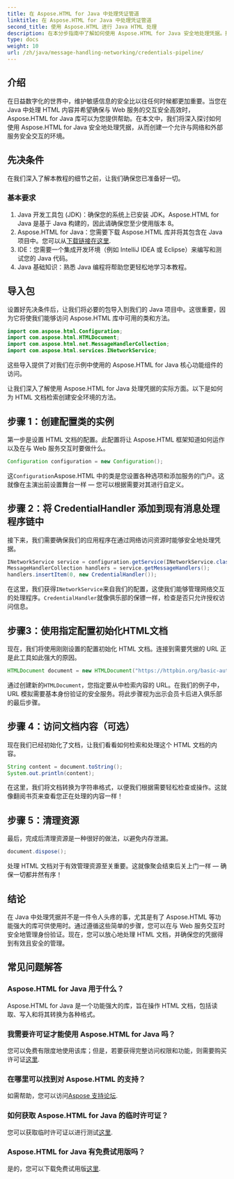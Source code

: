 ```yaml
---
title: 在 Aspose.HTML for Java 中处理凭证管道
linktitle: 在 Aspose.HTML for Java 中处理凭证管道
second_title: 使用 Aspose.HTML 进行 Java HTML 处理
description: 在本分步指南中了解如何使用 Aspose.HTML for Java 安全地处理凭据。探索基本技巧和最佳实践。
type: docs
weight: 10
url: /zh/java/message-handling-networking/credentials-pipeline/
---
```

## 介绍
在日益数字化的世界中，维护敏感信息的安全比以往任何时候都更加重要。当您在 Java 中处理 HTML 内容并希望确保与 Web 服务的交互安全高效时，Aspose.HTML for Java 库可以为您提供帮助。在本文中，我们将深入探讨如何使用 Aspose.HTML for Java 安全地处理凭据，从而创建一个允许与网络和外部服务安全交互的环境。
## 先决条件
在我们深入了解本教程的细节之前，让我们确保您已准备好一切。 
### 基本要求
1. Java 开发工具包 (JDK)：确保您的系统上已安装 JDK。Aspose.HTML for Java 是基于 Java 构建的，因此请确保您至少使用版本 8。
2.  Aspose.HTML for Java：您需要下载 Aspose.HTML 库并将其包含在 Java 项目中。您可以从[下载链接在这里](https://releases.aspose.com/html/java/).
3. IDE：您需要一个集成开发环境（例如 IntelliJ IDEA 或 Eclipse）来编写和测试您的 Java 代码。
4. Java 基础知识：熟悉 Java 编程将帮助您更轻松地学习本教程。
## 导入包
设置好先决条件后，让我们将必要的包导入到我们的 Java 项目中。这很重要，因为它将使我们能够访问 Aspose.HTML 库中可用的类和方法。
```java
import com.aspose.html.Configuration;
import com.aspose.html.HTMLDocument;
import com.aspose.html.net.MessageHandlerCollection;
import com.aspose.html.services.INetworkService;
```
这些导入提供了对我们在示例中使用的 Aspose.HTML for Java 核心功能组件的访问。

让我们深入了解使用 Aspose.HTML for Java 处理凭据的实际方面。以下是如何为 HTML 文档检索创建安全环境的方法。
## 步骤 1：创建配置类的实例
第一步是设置 HTML 文档的配置。此配置将让 Aspose.HTML 框架知道如何运作以及在与 Web 服务交互时要做什么。
```java
Configuration configuration = new Configuration();
```
这`Configuration`Aspose.HTML 中的类是您设置各种选项和添加服务的门户。这就像在主演出前设置舞台一样 — 您可以根据需要对其进行自定义。
## 步骤 2：将 CredentialHandler 添加到现有消息处理程序链中
接下来，我们需要确保我们的应用程序在通过网络访问资源时能够安全地处理凭据。
```java
INetworkService service = configuration.getService(INetworkService.class);
MessageHandlerCollection handlers = service.getMessageHandlers();
handlers.insertItem(0, new CredentialHandler());
```
在这里，我们获得`INetworkService`来自我们的配置，这使我们能够管理网络交互的处理程序。`CredentialHandler`就像俱乐部的保镖一样，检查是否只允许授权访问信息。
## 步骤3：使用指定配置初始化HTML文档
现在，我们将使用刚刚设置的配置初始化 HTML 文档。连接到需要凭据的 URL 正是此工具如此强大的原因。
```java
HTMLDocument document = new HTMLDocument("https://httpbin.org/basic-auth/用户名/securelystoredpassword", 配置);
```
通过创建新的`HTMLDocument`，您指定要从中检索内容的 URL。在我们的例子中，URL 模拟需要基本身份验证的安全服务。将此步骤视为出示会员卡后进入俱乐部的最后步骤。
## 步骤 4：访问文档内容（可选）
现在我们已经初始化了文档，让我们看看如何检索和处理这个 HTML 文档的内容。
```java
String content = document.toString();
System.out.println(content);
```
在这里，我们将文档转换为字符串格式，以便我们根据需要轻松检查或操作。这就像翻阅书页来查看您正在处理的内容一样！
## 步骤 5：清理资源
最后，完成后清理资源是一种很好的做法，以避免内存泄漏。
```java
document.dispose();
```
处理 HTML 文档对于有效管理资源至关重要。这就像聚会结束后关上门一样 — 确保一切都井然有序！
## 结论
在 Java 中处理凭据并不是一件令人头疼的事，尤其是有了 Aspose.HTML 等功能强大的库可供使用时。通过遵循这些简单的步骤，您可以在与 Web 服务交互时安全地管理身份验证。现在，您可以放心地处理 HTML 文档，并确保您的凭据得到有效且安全的管理。

## 常见问题解答
### Aspose.HTML for Java 用于什么？
Aspose.HTML for Java 是一个功能强大的库，旨在操作 HTML 文档，包括读取、写入和将其转换为各种格式。
### 我需要许可证才能使用 Aspose.HTML for Java 吗？
您可以免费有限度地使用该库；但是，若要获得完整访问权限和功能，则需要购买许可证[这里](https://purchase.aspose.com/buy).
### 在哪里可以找到对 Aspose.HTML 的支持？
如需帮助，您可以访问[Aspose 支持论坛](https://forum.aspose.com/c/html/29).
### 如何获取 Aspose.HTML for Java 的临时许可证？
您可以获取临时许可证以进行测试[这里](https://purchase.aspose.com/temporary-license/).
### Aspose.HTML for Java 有免费试用版吗？
是的，您可以下载免费试用版[这里](https://releases.aspose.com/).
